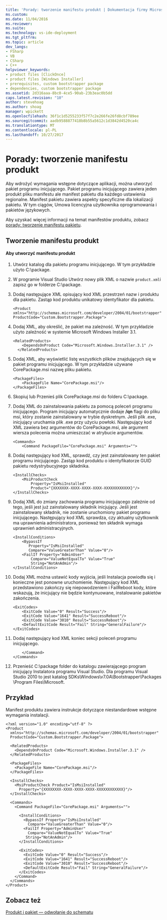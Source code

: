 ```yaml
---
title: 'Porady: tworzenie manifestu produkt | Dokumentacja firmy Microsoft'
ms.custom: 
ms.date: 11/04/2016
ms.reviewer: 
ms.suite: 
ms.technology: vs-ide-deployment
ms.tgt_pltfrm: 
ms.topic: article
dev_langs:
- FSharp
- VB
- CSharp
- C++
helpviewer_keywords:
- product files [ClickOnce]
- product files [Windows Installer]
- prerequisites, custom bootstrapper package
- dependencies, custom bootstrapper package
ms.assetid: 2d316aaa-8bc0-4ce5-90ab-23b3eac0b5dd
caps.latest.revision: "10"
author: stevehoag
ms.author: shoag
manager: wpickett
ms.openlocfilehash: 36f1c1d5255233f57f7c2e266fe26fd8cbf789ee
ms.sourcegitcommit: aadb9588877418b8b55a5612c1d3842d4520ca4c
ms.translationtype: MT
ms.contentlocale: pl-PL
ms.lasthandoff: 10/27/2017
---
```

# <a name="how-to-create-a-product-manifest"></a>Porady: tworzenie manifestu produkt
Aby wdrożyć wymagania wstępne dotyczące aplikacji, można utworzyć pakiet programu inicjującego. Pakiet programu inicjującego zawiera jeden produkt pliku manifestu ale manifest pakietu dla każdego ustawienia regionalne. Manifest pakietu zawiera aspekty specyficzne dla lokalizacji pakietu. W tym ciągów, Umowa licencyjna użytkownika oprogramowania i pakietów językowych.  
  
 Aby uzyskać więcej informacji na temat manifestów produktu, zobacz [porady: tworzenie manifestu pakietu](../deployment/how-to-create-a-package-manifest.md).  
  
## <a name="creating-the-product-manifest"></a>Tworzenie manifestu produkt  
  
#### <a name="to-create-the-product-manifest"></a>Aby utworzyć manifestu produkt  
  
1.  Utwórz katalog dla pakietu programu inicjującego. W tym przykładzie użyto C:\package.  
  
2.  W programie Visual Studio Utwórz nowy plik XML o nazwie `product.xml`i zapisz go w folderze C:\package.  
  
3.  Dodaj następujące XML opisujący kod XML przestrzeń nazw i produktu dla pakietu. Zastąp kod produktu unikatowy identyfikator dla pakietu.  
  
    ```  
    <Product  
    xmlns="http://schemas.microsoft.com/developer/2004/01/bootstrapper"   
    ProductCode="Custom.Bootstrapper.Package">  
    ```  
  
4.  Dodaj XML, aby określić, że pakiet ma zależność. W tym przykładzie użyto zależność w systemie Microsoft Windows Installer 3.1.  
  
    ```  
    <RelatedProducts>  
        <DependsOnProduct Code="Microsoft.Windows.Installer.3.1" />  
      </RelatedProducts>  
    ```  
  
5.  Dodaj XML, aby wyświetlić listę wszystkich plików znajdujących się w pakiet programu inicjującego. W tym przykładzie używane CorePackage.msi nazwę pliku pakietu.  
  
    ```  
    <PackageFiles>  
        <PackageFile Name="CorePackage.msi"/>  
    </PackageFiles>  
    ```  
  
6.  Skopiuj lub Przenieś plik CorePackage.msi do folderu C:\package.  
  
7.  Dodaj XML do zainstalowania pakietu za pomocą poleceń programu inicjującego. Program inicjujący automatycznie dodaje **/qn** flagi do pliku msi, który zostanie zainstalowany w trybie dyskretnym. Jeśli plik .exe, inicjujący uruchamia plik .exe przy użyciu powłoki. Następujący kod XML zawiera bez argumentów do CorePackage.msi, ale argument wiersza polecenia można umieszczać w atrybucie argumentów.  
  
    ```  
    <Commands>  
        <Command PackageFile="CorePackage.msi" Arguments="">  
    ```  
  
8.  Dodaj następujący kod XML, sprawdź, czy jest zainstalowany ten pakiet programu inicjującego. Zastąp kod produktu o identyfikatorze GUID pakietu redystrybucyjnego składnika.  
  
    ```  
    <InstallChecks>  
        <MsiProductCheck   
            Property="IsMsiInstalled"   
            Product="{XXXXXXX-XXXX-XXXX-XXXX-XXXXXXXXXXXX}"/>  
    </InstallChecks>  
    ```  
  
9. Dodaj XML do zmiany zachowania programu inicjującego zależnie od tego, jeśli jest już zainstalowany składnik inicjujący. Jeśli jest zainstalowany składnik, nie zostanie uruchomiony pakiet programu inicjującego. Następujący kod XML sprawdza, czy aktualny użytkownik ma uprawnienia administratora, ponieważ ten składnik wymaga uprawnień administracyjnych.  
  
    ```  
    <InstallConditions>  
        <BypassIf   
           Property="IsMsiInstalled"   
           Compare="ValueGreaterThan" Value="0"/>  
        <FailIf Property="AdminUser"   
            Compare="ValueNotEqualTo" Value="True"  
            String="NotAnAdmin"/>  
    </InstallConditions>  
    ```  
  
10. Dodaj XML można ustawić kody wyjścia, jeśli Instalacja powiodła się i konieczne jest ponowne uruchomienie. Następujący kod XML przedstawiono zakończy się niepowodzeniem i FailReboot kody, które wskazują, że inicjujący nie będzie kontynuowane, instalowanie pakietów zakończenia.  
  
    ```  
    <ExitCodes>  
        <ExitCode Value="0" Result="Success"/>  
        <ExitCode Value="1641" Result="SuccessReboot"/>  
        <ExitCode Value="3010" Result="SuccessReboot"/>  
        <DefaultExitCode Result="Fail" String="GeneralFailure"/>  
    </ExitCodes>  
    ```  
  
11. Dodaj następujący kod XML koniec sekcji poleceń programu inicjującego.  
  
    ```  
        </Command>  
    </Commands>  
    ```  
  
12. Przenieść C:\package folder do katalogu zawierającego program inicjujący Instalatora programu Visual Studio. Dla programu Visual Studio 2010 to jest katalog SDKs\Windows\v7.0A\Bootstrapper\Packages \Program Files\Microsoft.  
  
## <a name="example"></a>Przykład  
 Manifest produktu zawiera instrukcje dotyczące niestandardowe wstępne wymagania instalacji.  
  
```  
<?xml version="1.0" encoding="utf-8" ?>  
<Product  
  xmlns="http://schemas.microsoft.com/developer/2004/01/bootstrapper"  
  ProductCode="Custom.Bootstrapper.Package">  
  
  <RelatedProducts>  
    <DependsOnProduct Code="Microsoft.Windows.Installer.3.1" />  
  </RelatedProducts>  
  
  <PackageFiles>  
    <PackageFile Name="CorePackage.msi"/>  
  </PackageFiles>  
  
  <InstallChecks>  
    <MsiProductCheck Product="IsMsiInstalled"   
      Property="{XXXXXXXX-XXXX-XXXX-XXXX-XXXXXXXXXXXX}"/>  
  </InstallChecks>  
  
  <Commands>  
    <Command PackageFile="CorePackage.msi" Arguments="">  
  
      <InstallConditions>  
        <BypassIf Property="IsMsiInstalled"  
          Compare="ValueGreaterThan" Value="0"/>  
        <FailIf Property="AdminUser"   
          Compare="ValueNotEqualTo" Value="True"  
         String="NotAnAdmin"/>  
      </InstallConditions>  
  
      <ExitCodes>  
        <ExitCode Value="0" Result="Success"/>  
        <ExitCode Value="1641" Result="SuccessReboot"/>  
        <ExitCode Value="3010" Result="SuccessReboot"/>  
        <DefaultExitCode Result="Fail" String="GeneralFailure"/>  
      </ExitCodes>  
    </Command>  
  </Commands>  
</Product>  
```  
  
## <a name="see-also"></a>Zobacz też  
 [Produkt i pakiet — odwołanie do schematu](../deployment/product-and-package-schema-reference.md)